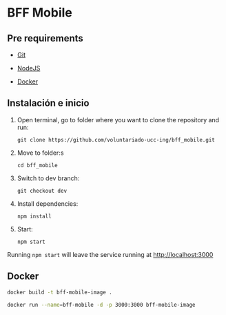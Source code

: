 # BFF Mobile

## Pre requirements


*  [Git](https://git-scm.com/download)


*  [NodeJS](https://nodejs.org/es/download/)


*  [Docker](https://docs.docker.com/engine/install/)

## Instalación e inicio

1. Open terminal, go to folder where you want to clone the repository and run: 
    
    `git clone https://github.com/voluntariado-ucc-ing/bff_mobile.git`
2.  Move to folder:s

    `cd bff_mobile`
3. Switch to dev branch:    

    `git checkout dev`
4. Install dependencies:

    `npm install`
5. Start:

    `npm start`
    
    
Running `npm start` will leave the service running at [http://localhost:3000](http://localhost:3000)

## Docker

```sh
docker build -t bff-mobile-image .

docker run --name=bff-mobile -d -p 3000:3000 bff-mobile-image
 ```

